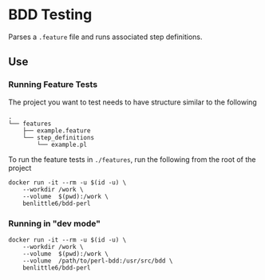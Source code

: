 
# BDD Testing

Parses a `.feature` file and runs associated step definitions.

## Use

### Running Feature Tests

The project you want to test needs to have structure similar to the following

```
.
└── features
    ├── example.feature
    └── step_definitions
        └── example.pl

```

To run the feature tests in `./features`, run the following from the root of the project

    docker run -it --rm -u $(id -u) \
        --workdir /work \
        --volume  $(pwd):/work \
        benlittle6/bdd-perl

### Running in "dev mode"

    docker run -it --rm -u $(id -u) \
        --workdir /work \
        --volume  $(pwd):/work \
        --volume  /path/to/perl-bdd:/usr/src/bdd \
        benlittle6/bdd-perl

